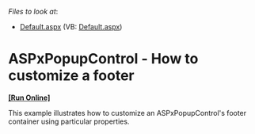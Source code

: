 <!-- default file list -->
*Files to look at*:

* [Default.aspx](./CS/WebSite/Default.aspx) (VB: [Default.aspx](./VB/WebSite/Default.aspx))
<!-- default file list end -->
# ASPxPopupControl - How to customize a footer
<!-- run online -->
**[[Run Online]](https://codecentral.devexpress.com/e3612/)**
<!-- run online end -->


<p>This example illustrates how to customize an ASPxPopupControl's footer container using particular properties.</p>

<br/>


